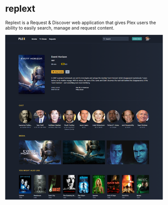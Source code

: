 # replext

Replext is a Request & Discover web application that gives Plex users the ability to easily search, manage and request content. 

![](assets/images/maincard_screenshot.jpg)
